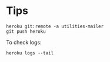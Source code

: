 # Tips
```
heroku git:remote -a utilities-mailer
git push heroku
```
To check logs: 
```
heroku logs --tail
```
